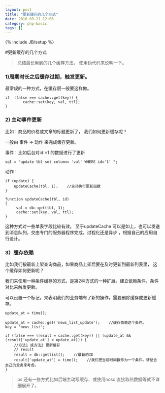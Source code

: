 ```yaml
---
layout: post
title: "更新缓存的几个方式"
date: 2016-03-21 12:06
category: php-basic
tags: []
---
```

{% include JB/setup %}

#更新缓存的几个方式

> 总结最长用到的几个缓存方法， 使用伪代码来说明一下。 

### 1)周期时长之后缓存过期，触发更新。
最常规的一种方式，在缓存层一般要这样做。 

```
if  (false === cache::get(key)) {
        cache::set(key, val, ttl);
}
```

### 2) 主动事件更新 
比如：商品的价格或文章的标题更新了， 我们如何更新缓存呢？

一般由 事件 => 动作 来完成缓存更新。

事件：比如后台对id =1 的数据进行了更新

```
sql = "update tbl set column= 'val' WHERE id='1' ";
```

动作：

```
if (update) {
    updateCache(tbl, 1);    //主动执行更新函数
}

function updateCache(tbl, id) 
{
     val = db::get(tbl, 1);
     cache::set(key, val, ttl);
}
```

这种方式对一些单表字段比较有效。
至于updateCache 可以是如上，也可以发送到消息队列，交由专门的服务器程序完成。过程化还是异步 ，根据自己的应用自行设计。 


### 3）缓存依赖

比如我们按最新上架查询商品，如果商品上架后要在及时更新到最新列表里， 这个缓存如何更新呢？

我们来使用一种条件缓存的方式，是第2种方式的一种扩展。建立依赖条件，条件对比来触发更新。

可以设置一个标记，来表明我们的业务端有了新的操作，需要删除缓存或更新缓存。 

```
update_at = time();

update_at = cache::get('news_list_update');    //缓存依赖这个条件。
key = 'news_list';

if (false === (result = cache::get(key)) || (update_at && (result['update_at'] < update_at))) {
    //方法1 或方法2 更新缓存
    // result
    result = db::getlist();    //最新的ID
    result['update_at'] = time();    //我们把当前时间戳作为一个条件。请结合自己的业务来考虑。
}
```

> ps:还有一些方式比如后端主动写缓存、或使用nosql直接取热数据等就不详细展开了。


